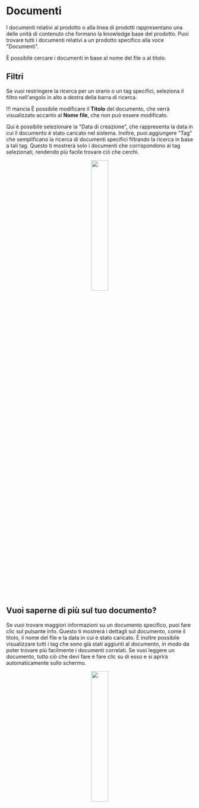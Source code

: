 # Documenti 

I documenti relativi al prodotto o alla linea di prodotti rappresentano una delle unità di contenuto che formano la knowledge base del prodotto. Puoi trovare tutti i documenti relativi a un prodotto specifico alla voce "Documenti".

È possibile cercare i documenti in base al nome del file o al titolo. 

## Filtri 

Se vuoi restringere la ricerca per un orario o un tag specifici, seleziona il filtro nell'angolo in alto a destra della barra di ricerca. 

!!! mancia
        È possibile modificare il **Titolo** del documento, che verrà visualizzato accanto al **Nome file**, che non può essere modificato.

Qui è possibile selezionare la "Data di creazione", che rappresenta la data in cui il documento è stato caricato nel sistema. Inoltre, puoi aggiungere "Tag" che semplificano la ricerca di documenti specifici filtrando la ricerca in base a tali tag. Questo ti mostrerà solo i documenti che corrispondono ai tag selezionati, rendendo più facile trovare ciò che cerchi.

<p align="center"><img src="https://i.imgur.com/i1cBJeH.gif" width="30%"></p>


## Vuoi saperne di più sul tuo documento?

Se vuoi trovare maggiori informazioni su un documento specifico, puoi fare clic sul pulsante info. Questo ti mostrerà i dettagli sul documento, come il titolo, il nome del file e la data in cui è stato caricato. È inoltre possibile visualizzare tutti i tag che sono già stati aggiunti al documento, in modo da poter trovare più facilmente i documenti correlati.
Se vuoi leggere un documento, tutto ciò che devi fare è fare clic su di esso e si aprirà automaticamente sullo schermo.

<p align="center"><img src="https://i.imgur.com/x3sc8CF.gif" width="30%"></p>